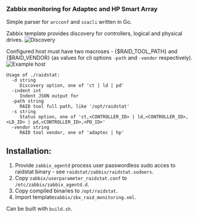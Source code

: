 ### Zabbix monitoring for Adaptec and HP Smart Array
Simple parser for `arcconf` and `ssacli` written in Go.

Zabbix template provides discovery for controllers, logical and physical drives.
![Discovery](https://user-images.githubusercontent.com/31385755/65332764-f9f3f380-dbc7-11e9-9d08-9a2e5bc236bf.png)

Configured host must have two macroses - {$RAID_TOOL_PATH} and {$RAID_VENDOR} (as values for cli options `-path` and `-vendor` respectively).
![Example host](https://user-images.githubusercontent.com/31385755/65333212-b51c8c80-dbc8-11e9-8a0f-53e52857aefd.png)

```
Usage of ./raidstat:
  -d string
     Discovery option, one of 'ct | ld | pd'
  -indent int
     Indent JSON output for 
  -path string 
     RAID tool full path, like '/opt/raidstat'
  -s string
     Status option, one of 'ct,<CONTROLLER_ID> | ld,<CONTROLLER_ID>,<LD_ID> | pd,<CONTROLLER_ID>,<PD_ID>'
  -vendor string
     RAID tool vendor, one of 'adaptec | hp'
```

## Installation:

1. Provide `zabbix_agentd` process user passwordless sudo acces to raidstat binary - see `raidstat/zabbix/raidstat.sudoers`.
2. Copy `zabbix/userparameter_raidstat.conf` to `/etc/zabbix/zabbix_agentd.d`.
3. Copy compiled binaries to `/opt/raidstat`.
4. Import template`zabbix/zbx_raid_monitoring.xml`.

Can be built with `build.sh`.
